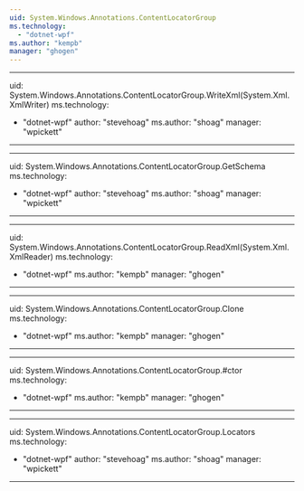 ```yaml
---
uid: System.Windows.Annotations.ContentLocatorGroup
ms.technology: 
  - "dotnet-wpf"
ms.author: "kempb"
manager: "ghogen"
---
```


---
uid: System.Windows.Annotations.ContentLocatorGroup.WriteXml(System.Xml.XmlWriter)
ms.technology: 
  - "dotnet-wpf"
author: "stevehoag"
ms.author: "shoag"
manager: "wpickett"
---

---
uid: System.Windows.Annotations.ContentLocatorGroup.GetSchema
ms.technology: 
  - "dotnet-wpf"
author: "stevehoag"
ms.author: "shoag"
manager: "wpickett"
---

---
uid: System.Windows.Annotations.ContentLocatorGroup.ReadXml(System.Xml.XmlReader)
ms.technology: 
  - "dotnet-wpf"
ms.author: "kempb"
manager: "ghogen"
---

---
uid: System.Windows.Annotations.ContentLocatorGroup.Clone
ms.technology: 
  - "dotnet-wpf"
ms.author: "kempb"
manager: "ghogen"
---

---
uid: System.Windows.Annotations.ContentLocatorGroup.#ctor
ms.technology: 
  - "dotnet-wpf"
ms.author: "kempb"
manager: "ghogen"
---

---
uid: System.Windows.Annotations.ContentLocatorGroup.Locators
ms.technology: 
  - "dotnet-wpf"
author: "stevehoag"
ms.author: "shoag"
manager: "wpickett"
---
